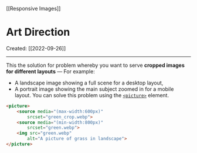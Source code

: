 [[Responsive Images]]

# Art Direction
Created:  [[2022-09-26]]

---
This the solution for problem whereby you want to serve **cropped images for different layouts** — 
For example:
- A landscape image showing a full scene for a desktop layout, 
- A portrait image showing the main subject zoomed in for a mobile layout. 
You can solve this problem using the [`<picture>`](https://developer.mozilla.org/en-US/docs/Web/HTML/Element/picture) element.
```HTML
<picture>
    <source media="(max-width:600px)"
        srcset="green_crop.webp">
    <source media="(min-width:800px)"
        srcset="green.webp">
    <img src="green.webp"
        alt="A picture of grass in landscape">
</picture>
```












